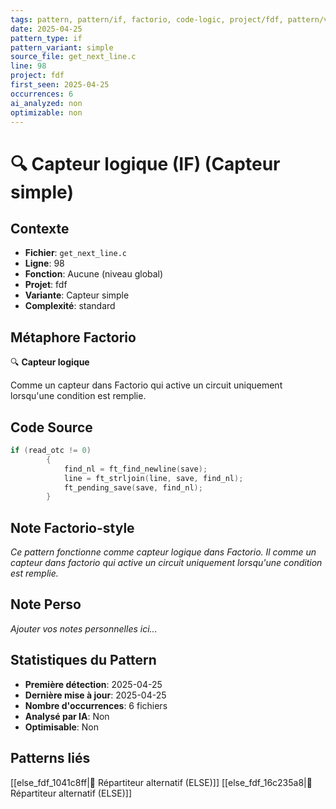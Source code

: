 ```yaml
---
tags: pattern, pattern/if, factorio, code-logic, project/fdf, pattern/variant/simple
date: 2025-04-25
pattern_type: if
pattern_variant: simple
source_file: get_next_line.c
line: 98
project: fdf
first_seen: 2025-04-25
occurrences: 6
ai_analyzed: non
optimizable: non
---
```


# 🔍 Capteur logique (IF) (Capteur simple)

## Contexte
- **Fichier**: `get_next_line.c`
- **Ligne**: 98
- **Fonction**: Aucune (niveau global)
- **Projet**: fdf
- **Variante**: Capteur simple
- **Complexité**: standard

## Métaphore Factorio
🔍 **Capteur logique**

Comme un capteur dans Factorio qui active un circuit uniquement lorsqu'une condition est remplie.

## Code Source
```c
if (read_otc != 0)
		{
			find_nl = ft_find_newline(save);
			line = ft_strljoin(line, save, find_nl);
			ft_pending_save(save, find_nl);
		}
```

## Note Factorio-style
*Ce pattern fonctionne comme capteur logique dans Factorio. Il comme un capteur dans factorio qui active un circuit uniquement lorsqu'une condition est remplie.*

## Note Perso
*Ajouter vos notes personnelles ici...*

## Statistiques du Pattern
- **Première détection**: 2025-04-25
- **Dernière mise à jour**: 2025-04-25
- **Nombre d'occurrences**: 6 fichiers
- **Analysé par IA**: Non
- **Optimisable**: Non

## Patterns liés
[[else_fdf_1041c8ff|🔀 Répartiteur alternatif (ELSE)]]
[[else_fdf_16c235a8|🔀 Répartiteur alternatif (ELSE)]]
